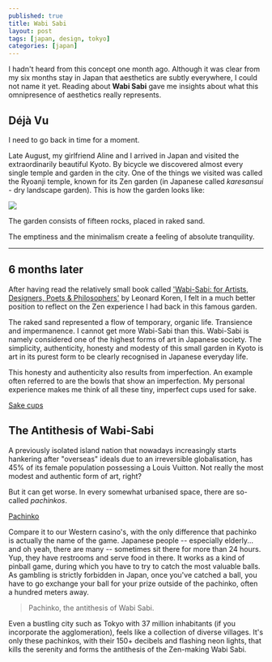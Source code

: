 ```yaml
---
published: true
title: Wabi Sabi
layout: post
tags: [japan, design, tokyo]
categories: [japan]
---
```

I hadn't heard from this concept one month ago. Although it was clear from my six months stay in Japan that aesthetics are subtly everywhere, I could not name it yet. Reading about **Wabi Sabi** gave me insights about what this omnipresence of aesthetics really represents.

## Déjà Vu 

I need to go back in time for a moment.

Late August, my girlfriend Aline and I arrived in Japan and visited the extraordinarily beautiful Kyoto. By bicycle we discovered almost every single temple and garden in the city. One of the things we visited was called the Ryoanji temple, known for its Zen garden (in Japanese called *karesansui* - dry landscape garden). This is how the garden looks like:

![](http://img.timeinc.net/time/photoessays/2011/travel_kyoto/03_ryoanji.jpg)

The garden consists of fifteen rocks, placed in raked sand. 

The emptiness and the minimalism create a feeling of absolute tranquility. 







_______________

## 6 months later

After having read the relatively small book called ['Wabi-Sabi: for Artists, Designers, Poets & Philosophers'](https://www.goodreads.com/book/show/42190.Wabi_Sabi) by Leonard Koren, I felt in a much better position to reflect on the Zen experience I had back in this famous garden. 

The raked sand represented a flow of temporary, organic life. Transience and impermanence. I cannot get more Wabi-Sabi than this. Wabi-Sabi is namely considered one of the highest forms of art in Japanese society. The simplicity, authenticity, honesty and modesty of this small garden in Kyoto is art in its purest form to be clearly recognised in Japanese everyday life.

This honesty and authenticity also results from imperfection. An example often referred to are the bowls that show an imperfection. My personal experience makes me think of all these tiny, imperfect cups used for sake. 

[Sake cups](https://img1.etsystatic.com/047/0/9941691/il_570xN.739959813_c67s.jpg)

## The Antithesis of Wabi-Sabi

A previously isolated island nation that nowadays increasingly starts hankering after "overseas" ideals due to an irreversible globalisation, has 45% of its female population possessing a Louis Vuitton. Not really the most modest and authentic form of art, right? 

But it can get worse. In every somewhat urbanised space, there are so-called *pachinkos*.

 [Pachinko](http://ichef.bbci.co.uk/wwfeatures/624_351/images/live/p0/0x/ft/p00xftgs.jpg)

Compare it to our Western casino's, with the only difference that pachinko is actually the name of the game. Japanese people -- especially elderly... and oh yeah, there are many -- sometimes sit there for more than 24 hours. Yup, they have restrooms and serve food in there. It works as a kind of pinball game, during which you have to try to catch the most valuable balls. As gambling is strictly forbidden in Japan, once you've catched a ball, you have to go exchange your ball for your prize outside of the pachinko, often a hundred meters away. 

> Pachinko, the antithesis of Wabi Sabi.

Even a bustling city such as Tokyo with 37 million inhabitants (if you incorporate the agglomeration), feels like a collection of diverse villages. It's only these pachinkos, with their 150+ decibels and flashing neon lights, that kills the serenity and forms the antithesis of the Zen-making Wabi Sabi.